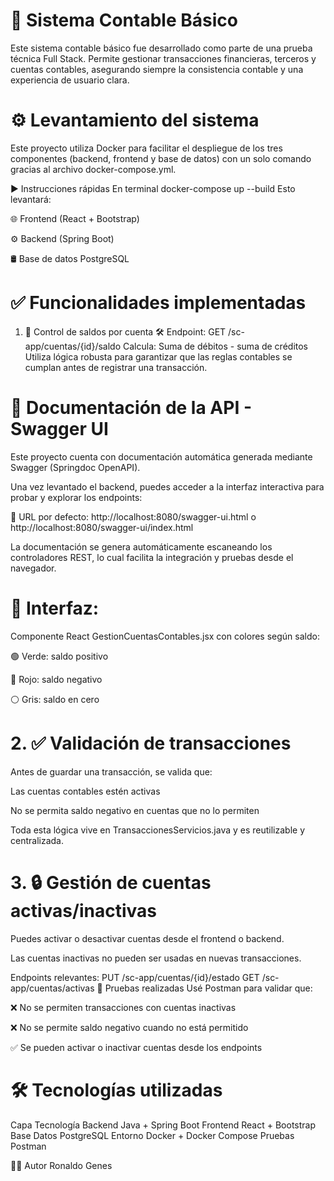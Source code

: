 
# 💼 Sistema Contable Básico
Este sistema contable básico fue desarrollado como parte de una prueba técnica Full Stack. Permite gestionar transacciones financieras, terceros y cuentas contables, asegurando siempre la consistencia contable y una experiencia de usuario clara.

# ⚙️ Levantamiento del sistema
Este proyecto utiliza Docker para facilitar el despliegue de los tres componentes (backend, frontend y base de datos) con un solo comando gracias al archivo docker-compose.yml.

▶️ Instrucciones rápidas
En terminal 
docker-compose up --build
Esto levantará:

🌐 Frontend (React + Bootstrap)

⚙️ Backend (Spring Boot)

🛢️ Base de datos PostgreSQL

# ✅ Funcionalidades implementadas
1. 🔢 Control de saldos por cuenta
🛠️ Endpoint:
GET /sc-app/cuentas/{id}/saldo
Calcula: Suma de débitos - suma de créditos
Utiliza lógica robusta para garantizar que las reglas contables se cumplan antes de registrar una transacción.

# 📘 Documentación de la API - Swagger UI
Este proyecto cuenta con documentación automática generada mediante Swagger (Springdoc OpenAPI).

Una vez levantado el backend, puedes acceder a la interfaz interactiva para probar y explorar los endpoints:

📎 URL por defecto:
http://localhost:8080/swagger-ui.html
o
http://localhost:8080/swagger-ui/index.html

La documentación se genera automáticamente escaneando los controladores REST, lo cual facilita la integración y pruebas desde el navegador.

# 🎨 Interfaz:
Componente React GestionCuentasContables.jsx con colores según saldo:

🟢 Verde: saldo positivo

🔴 Rojo: saldo negativo

⚪ Gris: saldo en cero

# 2. ✅ Validación de transacciones
Antes de guardar una transacción, se valida que:

Las cuentas contables estén activas

No se permita saldo negativo en cuentas que no lo permiten

Toda esta lógica vive en TransaccionesServicios.java y es reutilizable y centralizada.

# 3. 🔒 Gestión de cuentas activas/inactivas
Puedes activar o desactivar cuentas desde el frontend o backend.

Las cuentas inactivas no pueden ser usadas en nuevas transacciones.

Endpoints relevantes:
PUT /sc-app/cuentas/{id}/estado
GET /sc-app/cuentas/activas
🧪 Pruebas realizadas
Usé Postman para validar que:

❌ No se permiten transacciones con cuentas inactivas

❌ No se permite saldo negativo cuando no está permitido

✅ Se pueden activar o inactivar cuentas desde los endpoints

# 🛠️ Tecnologías utilizadas
Capa	Tecnología
Backend	Java + Spring Boot
Frontend	React + Bootstrap
Base Datos	PostgreSQL
Entorno	Docker + Docker Compose
Pruebas	Postman

🙋‍♂️ Autor
Ronaldo Genes
